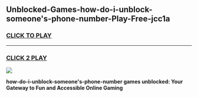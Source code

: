
## Unblocked-Games-how-do-i-unblock-someone's-phone-number-Play-Free-jcc1a
<h3>
<a href="https://premium76.site?title=how-do-i-unblock-someone's-phone-number&ref=21A">CLICK TO PLAY</a></h3>
<hr>

<h3>
<a href="https://premium76.site?title=how-do-i-unblock-someone's-phone-number&ref=21A">CLICK 2 PLAY</a>
  
</h3>

<a href="https://premium76.site?title=how-do-i-unblock-someone's-phone-number&ref=21A"><img src="https://clearcache.store/games.png"></a>


**how-do-i-unblock-someone's-phone-number games unblocked: Your Gateway to Fun and Accessible Online Gaming**
